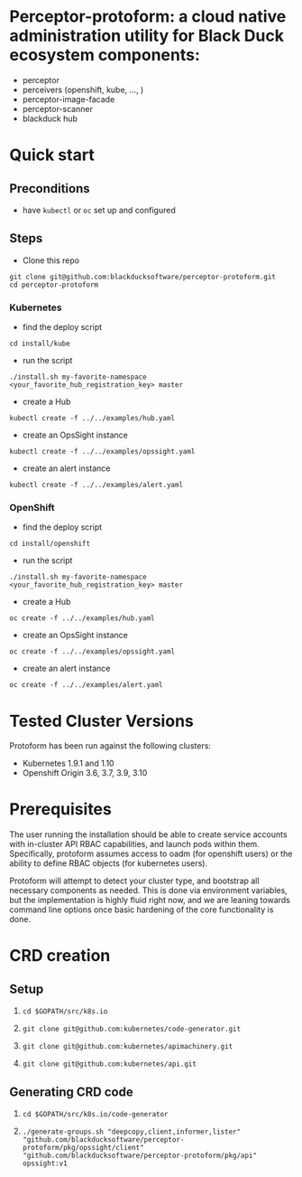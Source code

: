 # Perceptor-protoform: a cloud native administration utility for Black Duck ecosystem components:

- perceptor
- perceivers (openshift, kube, ..., )
- perceptor-image-facade
- perceptor-scanner
- blackduck hub

# Quick start

## Preconditions

 - have `kubectl` or `oc` set up and configured

## Steps

 - Clone this repo

```
git clone git@github.com:blackducksoftware/perceptor-protoform.git
cd perceptor-protoform
```

### Kubernetes

 - find the deploy script

```
cd install/kube
```

 - run the script

```
./install.sh my-favorite-namespace <your_favorite_hub_registration_key> master
```

 - create a Hub

```
kubectl create -f ../../examples/hub.yaml
```

 - create an OpsSight instance

```
kubectl create -f ../../examples/opssight.yaml
```

 - create an alert instance

```
kubectl create -f ../../examples/alert.yaml
```

 ### OpenShift

 - find the deploy script

```
cd install/openshift
```

 - run the script

```
./install.sh my-favorite-namespace <your_favorite_hub_registration_key> master
```

 - create a Hub

```
oc create -f ../../examples/hub.yaml
```

 - create an OpsSight instance

```
oc create -f ../../examples/opssight.yaml
```

 - create an alert instance

```
oc create -f ../../examples/alert.yaml
```

# Tested Cluster Versions

Protoform has been run against the following clusters:

- Kubernetes 1.9.1 and 1.10
- Openshift Origin 3.6, 3.7, 3.9, 3.10

# Prerequisites

The user running the installation should be able to create service accounts with in-cluster API RBAC capabilities, and launch pods within them.  Specifically, protoform assumes access to oadm (for openshift users) or the ability to define RBAC objects (for kubernetes users).  

Protoform will attempt to detect your cluster type, and bootstrap all necessary components as needed.  This is done via environment variables, but the implementation is highly fluid right now, and we are leaning towards command line options once basic hardening of the core functionality is done.

# CRD creation

## Setup

1. `cd $GOPATH/src/k8s.io`

2. `git clone git@github.com:kubernetes/code-generator.git`

3. `git clone git@github.com:kubernetes/apimachinery.git`

4. `git clone git@github.com:kubernetes/api.git`

## Generating CRD code

1. `cd $GOPATH/src/k8s.io/code-generator`

2. `./generate-groups.sh "deepcopy,client,informer,lister" "github.com/blackducksoftware/perceptor-protoform/pkg/opssight/client" "github.com/blackducksoftware/perceptor-protoform/pkg/api" opssight:v1`